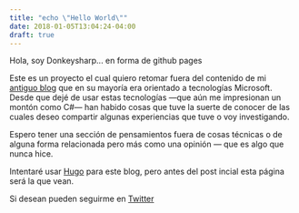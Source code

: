 ```yaml
---
title: "echo \"Hello World\""
date: 2018-01-05T13:04:24-04:00
draft: true
---
```


Hola, soy Donkeysharp... en forma de github pages

Este es un proyecto el cual quiero retomar fuera del contenido de mi <a target="_blank" href="http://donkeysharp.blogspot.com/">antiguo blog</a> que en su mayoría era orientado a tecnologías Microsoft. Desde que dejé de usar estas tecnologías &mdash;que aún me impresionan un montón como C#&mdash; han habido cosas que tuve la suerte de conocer de las cuales deseo compartir algunas experiencias que tuve o voy investigando.

Espero tener una sección de pensamientos fuera de cosas técnicas o de alguna forma relacionada
pero más como una opinión &mdash; que es algo que nunca hice.

Intentaré usar <a target="_blank" href="https://gohugo.io/getting-started/quick-start/">Hugo</a> para este blog, pero antes del post incial esta página será la que vean.

Si desean pueden seguirme en <a target="_blank" href="https://twitter.com/donkeysharp">Twitter</a>
